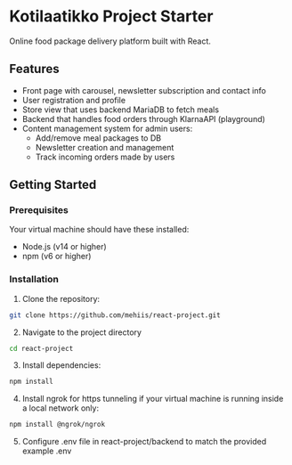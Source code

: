 # Kotilaatikko Project Starter

Online food package delivery platform built with React.

## Features

- Front page with carousel, newsletter subscription and contact info
- User registration and profile
- Store view that uses backend MariaDB to fetch meals
- Backend that handles food orders through KlarnaAPI (playground)
- Content management system for admin users:
  - Add/remove meal packages to DB
  - Newsletter creation and management
  - Track incoming orders made by users

## Getting Started

### Prerequisites

Your virtual machine should have these installed:

- Node.js (v14 or higher)
- npm (v6 or higher)

### Installation

1. Clone the repository:

```bash
git clone https://github.com/mehiis/react-project.git
```

2. Navigate to the project directory

```bash
cd react-project
```

3. Install dependencies:

```bash
npm install
```

4. Install ngrok for https tunneling if your virtual machine is running inside a local network only:

```bash
npm install @ngrok/ngrok
```

5. Configure .env file in react-project/backend to match the provided example .env

